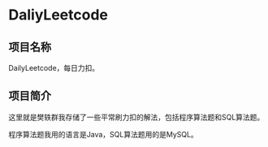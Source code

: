 # DaliyLeetcode

## 项目名称

DailyLeetcode，每日力扣。



## 项目简介

这里就是樊轶群我存储了一些平常刷力扣的解法，包括程序算法题和SQL算法题。

程序算法题我用的语言是Java，SQL算法题用的是MySQL。
